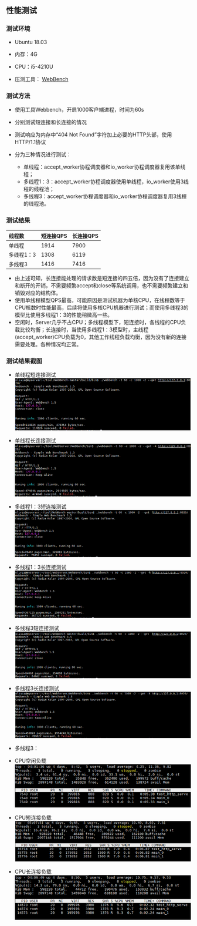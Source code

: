 ## 性能测试

### 测试环境

- Ubuntu 18.03
- 内存：4G
- CPU：i5-4210U

- 压测工具： [WebBench](https://github.com/linyacool/WebBench) 

### 测试方法

- 使用工具Webbench，开启1000客户端进程，时间为60s
- 分别测试短连接和长连接的情况
- 测试响应为内存中“404 Not Found”字符加上必要的HTTP头部，使用HTTP/1.1协议

- 分为三种情况进行测试：
  - 单线程：accept_worker协程调度器和io_worker协程调度器复用该单线程；
  - 多线程1：3：accept_worker协程调度器使用单线程，io_worker使用3线程的线程池；
  - 多线程3：accept_worker协程调度器和io_worker协程调度器复用3线程的线程池。

### 测试结果

| 线程数     | 短连接QPS | 长连接QPS |
| :--------- | --------- | --------- |
| 单线程     | 1914      | 7900      |
| 多线程1：3 | 1308      | 6119      |
| 多线程3    | 1416      | 7416      |

- 由上述可知，长连接能处理的请求数是短连接的四五倍，因为没有了连接建立和断开的开销，不需要频繁accept和close等系统调用，也不需要频繁建立和销毁对应的结构体。
- 使用单线程模型QPS最高，可能原因是测试机器为单核CPU，在线程数等于CPU核数时性能最高，后续将使用多核CPU机器进行测试；而使用多线程3的模型比使用多线程1：3的性能稍微高一些。
- 空闲时，Server几乎不占CPU；多线程模型下，短连接时，各线程的CPU负载比较均衡；长连接时，当使用多线程1：3模型时，主线程(accept_worker)CPU负载为0，其他工作线程负载均衡，因为没有新的连接需要处理。各种情况均正常。

### 测试结果截图

- 单线程短连接测试
![单线程短连接测试](https://github.com/YuyiLin-Oliva/tinyServer/blob/master/test_results/thread1_close.png)
- 单线程长连接测试
![单线程长连接测试](https://github.com/YuyiLin-Oliva/tinyServer/blob/master/test_results/thread1-keep-alive.png)
- 多线程1：3短连接测试
![多线程1：3短连接测试](https://github.com/YuyiLin-Oliva/tinyServer/blob/master/test_results/threadpool1_3_close.png)
- 多线程1：3长连接测试
![多线程1：3长连接测试](https://github.com/YuyiLin-Oliva/tinyServer/blob/master/test_results/threadpool1_3_keep-alive.png)
- 多线程3短连接测试
![多线程3短连接测试](https://github.com/YuyiLin-Oliva/tinyServer/blob/master/test_results/threadpool3_close.png)
- 多线程3长连接测试
![多线程3长连接测试](https://github.com/YuyiLin-Oliva/tinyServer/blob/master/test_results/threadpool3_keep-alive.png)

- 多线程3：
- CPU空闲负载
![CPU空闲负载](https://github.com/YuyiLin-Oliva/tinyServer/blob/master/test_results/threadpool3_close_空载.png)
- CPU短连接负载
![CPU短连接负载](https://github.com/YuyiLin-Oliva/tinyServer/blob/master/test_results/threadpool3_close_cpu.png)
- CPU长连接负载
![CPU长连接负载](https://github.com/YuyiLin-Oliva/tinyServer/blob/master/test_results/threadpool3_keep-alive_cpu.png)